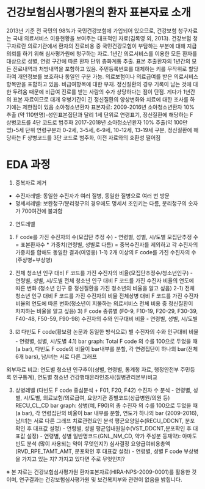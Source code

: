 
# 건강보험심사평가원의 환자 표본자료 소개
2013년 기준 전 국민의 98%가 국민건강보험에 가입되어 있으므로, 건강보험 청구자료는 국내 의료서비스 이용현황을 보여주는 대표적인 자료(김록영 외, 2013). 건강보험 청구자료란 의료기관에서 환자의 진료비용 중 국민건강모험이 부담하는 부분에 대해 지급의뢰를 하기 위해 심사평가원에 청구하는 자료. 1년간 의료서비스를 이용한 모든 환자를 대상으로 성별, 연령 구간에 따른 환자 단위 층화계통 추출. 표본 추출환자의 1년간의 모든 진료내역과 처방내역을 포함하고 있음. 주민등록번호를 대체하는 키를 무작위로 할당하여 개인정보를 보호하나 동일인 구분 가능. 의료보험이나 의료급여를 받은 의료서비스 항목만을 포함하고 있음. 비급여항목에 대한 부재. 정신질환의 경우 기록이 남는 것에 대한 두려움 때문에 비급여 진료를 받는 사람의 수가 상당하다는 점이 단점. 게다가 1년간의 표본 자료이므로 대개 유병기간이 긴 정신질환의 양상변화와 치료에 대한 조사를 하기에는 제한점이 있음
소아청소년환자 표본자료: 
2009-2016년 소아청소년환자 10% 추출 (약 110만명)-성인표본집단과 달리 1세 단위로 연령표기, 정신질환에 해당하는 F 상병코드를 4단 코드로 범주화 
2017-2018년 소아청소년환자 10% 추출(약 100만명)-5세 단위 연령구분과 0-2세, 3-5세, 6-9세, 10-12세, 13-19세 구분, 정신질환에 해당하는 F 상병코드를 3단 코드로 범주화, 이전 자료와의 호환성 떨어짐 

# EDA 과정
1. 중복자료 제거
  - 수진자레벨: 동일한 수진자가 여러 질병, 동일한 질병으로 여러 번 방문
  - 명세서레벨: 보완청구/분리청구의 경우에도 명세서 조인키는 다름, 분리청구의 숫자가 700여건에 불과함

2. 연도레벨
1) F code를 가진 수진자의 수(모집단 추정 수) - 연령별, 성별, 시/도별
모집단추정 수 = 표본환자수 * 가중치(연령별, 성별로 다름) 
	          = 중복수진자를 제외하고 각 수진자의 가중치를 합해도 동일한 결과(여영웅)
1-1) 2개 이상의 F code를 가진 수진자의 수(주상병+부상병)
 2) 전체 청소년 인구 대비 F 코드를 가진 수진자의 비율(모집단추정수/청소년인구)  - 연령별, 성별, 시/도별
전체 청소년 인구 대비 F 코드를 가진 수진자 비율의 연도에 따른 변화 (청소년 인구 중 정신질환을 가진 청소년의 비율을 알고 싶음)
2-1) 전체 청소년 인구 대비 F 코드를 가진 수진자의 비율
전체상병 대비 F 코드를 가진 수진자 비율의 연도에 따른 변화(청소년이 지불하는 의료서비스 전체 비용 중 정신질환이 차지하는 비율을 알고 싶음) 3) F code 종류별 (F0-9,  F10-19, F20-29, F30-39, F40-48, F50-59, F90-98) 수진자의 수와 인구대비 비율 - 연령별, 성별, 시/도별

 4) ☑️ 다빈도 F code(황보람 논문과 동일한 방식으로) 별 수진자의 수와 인구대비 비율 - 연령별, 성별, 시/도별
4.1) bar graph: Total F code 의 수를 100으로 두었을 때(a bar), 다빈도 F code의 비율이 bar내부를 분할, 각 연령집단이 하나의 bar(전체 6개 bars), 남/녀는 서로 다른 그래프
	
외부자료 비교: 연도별 청소년 인구추이(성별, 연령별, 통계청 자료, 행정안전부 주민등록 인구통계), 연도별 청소년 건강행태온라인조사(질병관리본부)비교

3. 상병레벨 (다빈도 F code 중심분석 + F01, F20, F42)
수진자 수 분석 - 연령별, 성별, 시/도별, 의료보험/의료급여, 요양기관 종별코드(상급병원/의원 등) RECU_CL_CD
bar graph: 상병(예, F90)의 총 수진자 의 수를 100으로 두었을 때(a bar), 각 연령집단의 비율이 bar 내부를 분할, 연도가 하나의 bar (2009-2016), 남/녀는 서로 다른 그래프
치료관련요인 분석
평균요양일수(RECU_DDCNT, 분포확인 후 대표값 설정) - 연령별, 성별
평균입내원일수(VST_DDCNT,분포확인 후 대표값 설정) - 연령별, 성별
일반명코드(GNL_NM_CD, 약가 주성분 등재약): 아마도 빈도 분석 (많이 사용되는 약이 무엇인지?)
심사결정 요양급여비용총액(RVD_RPE_TAMT_AMT, 분포확인 후 대표값 설정) - 연령별, 성별
F code 부상병을 가지고 있는 지? 가지고 있다면 주로 무엇인지?









※ 본 자료는 건강보험심사평가원 환자표본자료(HIRA-NPS-2009-0001)를 활용한 것이며, 연구결과는 건강보험심사평가원 및 보건복지부와 관련이 없음을 밝힙니다.
